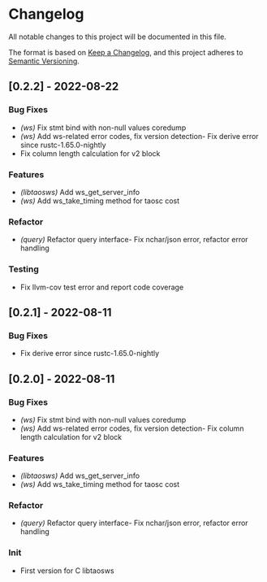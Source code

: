 # Changelog

All notable changes to this project will be documented in this file.


The format is based on [Keep a Changelog](https://keepachangelog.com/en/1.0.0/),
and this project adheres to [Semantic Versioning](https://semver.org/spec/v2.0.0.html).
## [0.2.2] - 2022-08-22

### Bug Fixes

- *(ws)* Fix stmt bind with non-null values coredump
- *(ws)* Add ws-related error codes, fix version detection- Fix derive error since rustc-1.65.0-nightly
- Fix column length calculation for v2 block


### Features

- *(libtaosws)* Add ws_get_server_info
- *(ws)* Add ws_take_timing method for taosc cost

### Refactor

- *(query)* Refactor query interface- Fix nchar/json error, refactor error handling


### Testing
- Fix llvm-cov test error and report code coverage


## [0.2.1] - 2022-08-11

### Bug Fixes
- Fix derive error since rustc-1.65.0-nightly


<!-- generated by git-cliff -->
## [0.2.0] - 2022-08-11

### Bug Fixes

- *(ws)* Fix stmt bind with non-null values coredump
- *(ws)* Add ws-related error codes, fix version detection- Fix column length calculation for v2 block


### Features

- *(libtaosws)* Add ws_get_server_info
- *(ws)* Add ws_take_timing method for taosc cost

### Refactor

- *(query)* Refactor query interface- Fix nchar/json error, refactor error handling


### Init
- First version for C libtaosws


<!-- generated by git-cliff -->
